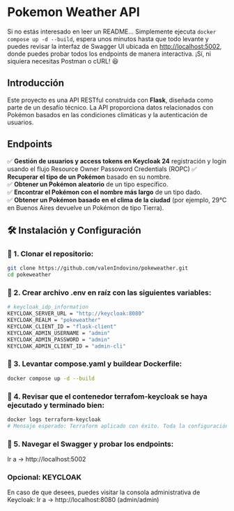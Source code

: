 # Pokemon Weather API

Si no estás interesado en leer un README...
Simplemente ejecuta `docker compose up -d --build`, espera unos minutos hasta que todo levante y puedes revisar la interfaz de Swagger UI ubicada en [http://localhost:5002](http://localhost:5002), donde puedes probar todos los endpoints de manera interactiva.
¡Sí, ni siquiera necesitas Postman o cURL! 😆

## Introducción
Este proyecto es una API RESTful construida con **Flask**, diseñada como parte de un desafío técnico. La API proporciona datos relacionados con Pokémon basados en las condiciones climáticas y la autenticación de usuarios.

## Endpoints
✅ **Gestión de usuarios y access tokens en Keycloak 24** registración y login usando el flujo Resource Owner Passoword Credentials (ROPC)
✅ **Recuperar el tipo de un Pokémon** basado en su nombre.  
✅ **Obtener un Pokémon aleatorio** de un tipo específico.  
✅ **Encontrar el Pokémon con el nombre más largo** de un tipo dado.  
✅ **Obtener un Pokémon basado en el clima de la ciudad** (por ejemplo, 29°C en Buenos Aires devuelve un Pokémon de tipo Tierra).

## 🛠️ Instalación y Configuración

### 🔹 1. Clonar el repositorio:

```sh
git clone https://github.com/valenIndovino/pokeweather.git
cd pokeweather
```

### 🔹 2. Crear archivo .env en raíz con las siguientes variables:

```sh
# keycloak_idp_information
KEYCLOAK_SERVER_URL = "http://keycloak:8080"
KEYCLOAK_REALM = "pokeweather"
KEYCLOAK_CLIENT_ID = "flask-client"
KEYCLOAK_ADMIN_USERNAME = "admin"
KEYCLOAK_ADMIN_PASSWORD = "admin"
KEYCLOAK_ADMIN_CLIENT_ID = "admin-cli"
```

### 🔹 3. Levantar compose.yaml y buildear Dockerfile:

```sh
docker compose up -d --build
```

### 🔹 4. Revisar que el contenedor terrafom-keycloak se haya ejecutado y terminado bien:

```sh
docker logs terraform-keycloak
# Mensaje esperado: Terraform aplicado con éxito. Toda la configuración la puedes ver impactada a través de la consola administrativa.
```

### 🔹 5. Navegar el Swagger y probar los endpoints:

Ir a -> http://localhost:5002

### Opcional: KEYCLOAK ###

En caso de que desees, puedes visitar la consola administrativa de Keycloak:
Ir a -> http://localhost:8080 (admin/admin)